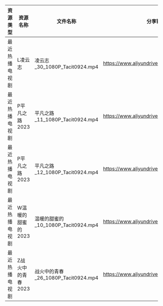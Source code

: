 | 资源类型    | 资源名称        | 文件名称                          | 分享链接                                      | 更新时间       |
| ------- | ----------- | ----------------------------- | ----------------------------------------- | ---------- |
| 最近热播电视剧 | L凌云志        | 凌云志_30_1080P_Tacit0924.mp4    | https://www.aliyundrive.com/s/FEVCQhpEYaC | 2023-05-07 |
| 最近热播电视剧 | P平凡之路2023   | 平凡之路_11_1080P_Tacit0924.mp4   | https://www.aliyundrive.com/s/VK54DLWTfFp | 2023-05-07 |
| 最近热播电视剧 | P平凡之路2023   | 平凡之路_12_1080P_Tacit0924.mp4   | https://www.aliyundrive.com/s/VK54DLWTfFp | 2023-05-07 |
| 最近热播电视剧 | W温暖的甜蜜的2023 | 温暖的甜蜜的_10_1080P_Tacit0924.mp4 | https://www.aliyundrive.com/s/jwz9SCbEiy3 | 2023-05-07 |
| 最近热播电视剧 | Z战火中的青春2023 | 战火中的青春_26_1080P_Tacit0924.mp4 | https://www.aliyundrive.com/s/nBi7cscYEpa | 2023-05-07 |
